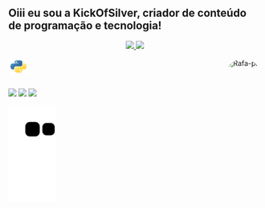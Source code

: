 ## Oiii eu sou a KickOfSilver, criador de conteúdo de programação e tecnologia!
<div align="center">
  <a href="https://github.com/KickOfSilver">
  <img height="180em" src="https://github-readme-stats.vercel.app/api?username=KickOfSilver&show_icons=true&theme=dracula&include_all_commits=true&count_private=true"/>
  <img height="180em" src="https://github-readme-stats.vercel.app/api/top-langs/?username=KickOfSilver&layout=compact&langs_count=7&theme=dracula"/>
</div>
<div style="display: inline_block"><br>
  <img align="center" alt="Rafa-Python" height="30" width="40" src="https://raw.githubusercontent.com/devicons/devicon/master/icons/python/python-original.svg">
    <img align="right" alt="Rafa-pic" height="150" style="border-radius:50px;" src="https://www.pngkey.com/png/full/127-1278893_render-by-tangan-error-nier-automata-render.png">
</div>
  
  ##
 
<div> 

  <a href="https://sites.google.com/view/debauchery-tea-party-gg/animes?authuser=0" target="_blank"><img src="https://img.shields.io/badge/website-000000?style=for-the-badge&logo=About.me&logoColor=white" target="_blank"></a>
   <a href="https://discord.gg/BZfkjY6GPY" target="_blank"><img src="https://img.shields.io/badge/Discord-7289DA?style=for-the-badge&logo=discord&logoColor=white" target="_blank"></a> 
  <a href="https://instagram.com/SEM_DADOS" target="_blank"><img src="https://img.shields.io/badge/Gmail-D14836?style=for-the-badge&logo=gmail&logoColor=white" target="_blank"></a>
 
  ![Snake animation](https://github.com/rafaballerini/rafaballerini/blob/output/github-contribution-grid-snake.svg)
 
</div>
